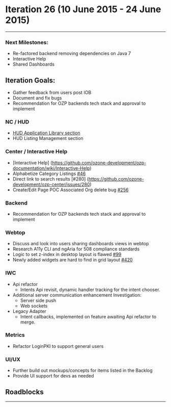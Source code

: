 # Iteration 26 (10 June 2015 - 24 June 2015)

*** 
### Next Milestones:
* Re-factored backend removing dependencies on Java 7
* Interactive Help
* Shared Dashboards


## Iteration Goals:
* Gather feedback from users post IOB
* Document and fix bugs 
* Recommendation for OZP backends tech stack and approval to implement

### NC / HUD
* [HUD Application Library section](https://github.com/ozone-development/ozp-documentation/wiki/Customized-HUD)
* HUD Listing Management section

### Center / Interactive Help
* [Interactive Help] (https://github.com/ozone-development/ozp-documentation/wiki/Interactive-Help)
* Alphabetize Category Listings [#46](https://github.com/ozone-development/ozp-center/issues/46)
* Direct link to search results [#280] (https://github.com/ozone-development/ozp-center/issues/280)
* Create/Edit Page POC Associated Org delete bug [#256](https://github.com/ozone-development/ozp-center/issues/256)

### Backend
* Recommendation for OZP backends tech stack and approval to implement

### Webtop
* Discuss and look into users sharing dashboards views in webtop
* Research A11y CLI and ngAria for 508 compliance standards  
* Logic to set z-index in desktop layout is flawed [#99](http://github.com/ozone-development/ozp-webtop/issues/99)
* Newly added widgets are hard to find in grid layout [#420](http://github.com/ozone-development/ozp-webtop/issues/420)

### IWC
* Api refactor
    * Intents Api revisit, dynamic handler tracking for the intent chooser.
* Additional server communication enhancement Investigation:
    * Server side push
    * Web sockets
* Legacy Adapter
    * Intent callbacks, implemented on feature awaiting Api refactor to merge.

### Metrics
* Refactor LoginPKI to support general users

### UI/UX
* Further build out mockups/concepts for items listed in the Backlog
* Provide UI support for devs as needed

## Roadblocks

***